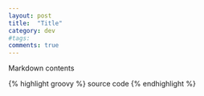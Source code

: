 ```yaml
---
layout: post
title:  "Title"
category: dev
#tags:
comments: true
---
```

Markdown contents

{% highlight groovy %}
source code
{% endhighlight %}
